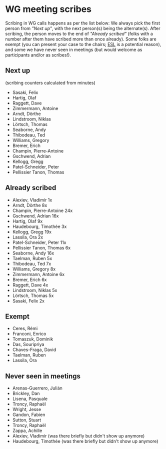 # WG meeting scribes

Scribing in WG calls happens as per the list below: We always pick the first person from *"Next up"*, with the next person(s) being the alternate(s). After scribing, the person moves to the end of *"Already scribed"* (folks with a number after them have scribed more than once already). Some folks are exempt (you can present your case to the chairs; [ESL](https://en.wikipedia.org/wiki/English_as_a_second_or_foreign_language) is a potential reason), and some we have never seen in meetings (but would welcome as participants and/or as scribes!).

## Next up

(scribing counters calculated from minutes)

- Sasaki, Felix
- Hartig, Olaf
- Raggett, Dave
- Zimmermann, Antoine
- Arndt, Dörthe
- Lindstroom, Niklas
- Lörtsch, Thomas
- Seaborne, Andy
- Thibodeau, Ted
- Williams, Gregory
- Bremer, Erich
- Champin, Pierre-Antoine
- Gschwend, Adrian
- Kellogg, Gregg
- Patel-Schneider, Peter
- Pellissier Tanon, Thomas

## Already scribed 
- Alexiev, Vladimir  1x
- Arndt, Dörthe  8x
- Champin, Pierre-Antoine  24x
- Gschwend, Adrian  16x
- Hartig, Olaf  9x
- Haudebourg, Timothée  3x
- Kellogg, Gregg  19x
- Lassila, Ora  2x
- Patel-Schneider, Peter  11x
- Pellissier Tanon, Thomas  6x
- Seaborne, Andy  16x
- Taelman, Ruben  5x
- Thibodeau, Ted  7x
- Williams, Gregory  8x
- Zimmermann, Antoine  6x
- Bremer, Erich 6x
- Raggett, Dave 4x
- Lindstroom, Niklas 5x
- Lörtsch, Thomas 5x
- Sasaki, Felix 2x


## Exempt
- Ceres, Rémi  
- Franconi, Enrico  
- Tomaszuk, Dominik  
- Das, Souripriya  
- Chaves-Fraga, David
- Taelman, Ruben
- Lassila, Ora

## Never seen in meetings
- Arenas-Guerrero, Julián  
- Brickley, Dan  
- Lisena, Pasquale  
- Troncy, Raphaël  
- Wright, Jesse 
- Gandon, Fabien
- Sutton, Stuart
- Troncy, Raphaël
- Zappa, Achille
- Alexiev, Vladimir (was there briefly but didn't show up anymore)
- Haudebourg, Timothée (was there briefly but didn't show up anymore)

